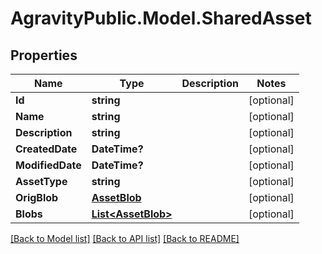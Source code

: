 
# AgravityPublic.Model.SharedAsset

## Properties

Name | Type | Description | Notes
------------ | ------------- | ------------- | -------------
**Id** | **string** |  | [optional] 
**Name** | **string** |  | [optional] 
**Description** | **string** |  | [optional] 
**CreatedDate** | **DateTime?** |  | [optional] 
**ModifiedDate** | **DateTime?** |  | [optional] 
**AssetType** | **string** |  | [optional] 
**OrigBlob** | [**AssetBlob**](AssetBlob.md) |  | [optional] 
**Blobs** | [**List&lt;AssetBlob&gt;**](AssetBlob.md) |  | [optional] 

[[Back to Model list]](../README.md#documentation-for-models)
[[Back to API list]](../README.md#documentation-for-api-endpoints)
[[Back to README]](../README.md)

